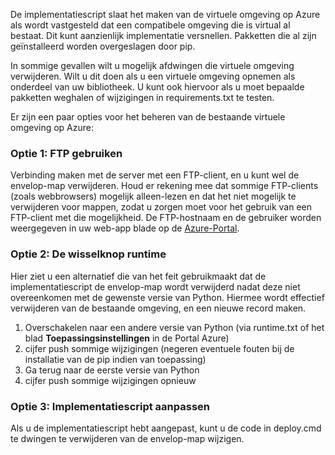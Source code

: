 De implementatiescript slaat het maken van de virtuele omgeving op Azure als wordt vastgesteld dat een compatibele omgeving die is virtual al bestaat.  Dit kunt aanzienlijk implementatie versnellen.  Pakketten die al zijn geïnstalleerd worden overgeslagen door pip.

In sommige gevallen wilt u mogelijk afdwingen die virtuele omgeving verwijderen.  Wilt u dit doen als u een virtuele omgeving opnemen als onderdeel van uw bibliotheek.  U kunt ook hiervoor als u moet bepaalde pakketten weghalen of wijzigingen in requirements.txt te testen.

Er zijn een paar opties voor het beheren van de bestaande virtuele omgeving op Azure:

### <a name="option-1-use-ftp"></a>Optie 1: FTP gebruiken

Verbinding maken met de server met een FTP-client, en u kunt wel de envelop-map verwijderen.  Houd er rekening mee dat sommige FTP-clients (zoals webbrowsers) mogelijk alleen-lezen en dat het niet mogelijk te verwijderen voor mappen, zodat u zorgen moet voor het gebruik van een FTP-client met die mogelijkheid.  De FTP-hostnaam en de gebruiker worden weergegeven in uw web-app blade op de [Azure-Portal](https://portal.azure.com).

### <a name="option-2-toggle-runtime"></a>Optie 2: De wisselknop runtime

Hier ziet u een alternatief die van het feit gebruikmaakt dat de implementatiescript de envelop-map wordt verwijderd nadat deze niet overeenkomen met de gewenste versie van Python.  Hiermee wordt effectief verwijderen van de bestaande omgeving, en een nieuwe record maken.

1. Overschakelen naar een andere versie van Python (via runtime.txt of het blad **Toepassingsinstellingen** in de Portal Azure)
1. cijfer push sommige wijzigingen (negeren eventuele fouten bij de installatie van de pip indien van toepassing)
1. Ga terug naar de eerste versie van Python
1. cijfer push sommige wijzigingen opnieuw

### <a name="option-3-customize-deployment-script"></a>Optie 3: Implementatiescript aanpassen

Als u de implementatiescript hebt aangepast, kunt u de code in deploy.cmd te dwingen te verwijderen van de envelop-map wijzigen.
